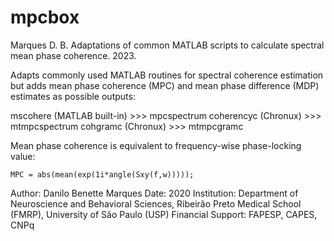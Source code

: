 # mpcbox
Marques D. B. Adaptations of common MATLAB scripts to calculate spectral mean phase coherence. 2023.

Adapts commonly used MATLAB routines for spectral coherence estimation but adds mean phase coherence (MPC) and mean phase difference (MDP) estimates as possible outputs:

  mscohere (MATLAB built-in)  >>> 	mpcspectrum
	coherencyc (Chronux)  		  >>> 	mtmpcspectrum 
	cohgramc (Chronux) 		      >>> 	mtmpcgramc 

Mean phase coherence is equivalent to frequency-wise phase-locking value:

	MPC = abs(mean(exp(1i*angle(Sxy(f,w)))));

Author: Danilo Benette Marques
Date: 2020
Institution: Department of Neuroscience and Behavioral Sciences, Ribeirão Preto Medical School (FMRP), University of São Paulo (USP)
Financial Support: FAPESP, CAPES, CNPq
